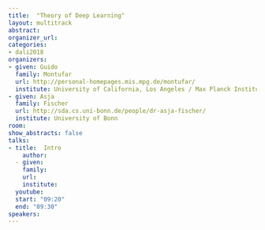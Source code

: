 ```yaml
---
title:  "Theory of Deep Learning"
layout: multitrack
abstract: 
organizer_url: 
categories:
- dali2018
organizers:
- given: Guido 
  family: Montufar
  url: http://personal-homepages.mis.mpg.de/montufar/
  institute: University of California, Los Angeles / Max Planck Institute for Mathematics in the Sciences
- given: Asja 
  family: Fischer
  url: http://sda.cs.uni-bonn.de/people/dr-asja-fischer/
  institute: University of Bonn 
room: 
show_abstracts: false
talks:
- title:  Intro
    author:
  - given:  
    family: 
    url: 
    institute: 
  youtube:
  start: "09:20"
  end: "09:30"
speakers:
---
```

